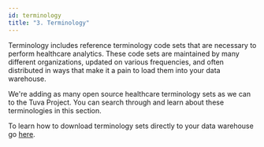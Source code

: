 ```yaml
---
id: terminology
title: "3. Terminology"
---
```

<!-- import { CSVDataTableCatalog } from '@site/src/components/CSVDataTableCatalog'; -->

Terminology includes reference terminology code sets that are necessary to perform healthcare analytics.  These code sets are maintained by many different organizations, updated on various frequencies, and often distributed in ways that make it a pain to load them into your data warehouse.

We're adding as many open source healthcare terminology sets as we can to the Tuva Project.  You can search through and learn about these terminologies in this section.  

To learn how to download terminology sets directly to your data warehouse go [here](../setup/terminology.md).

<!-- <CSVDataTableCatalog csvUrl="/data/terminology.csv" /> -->
